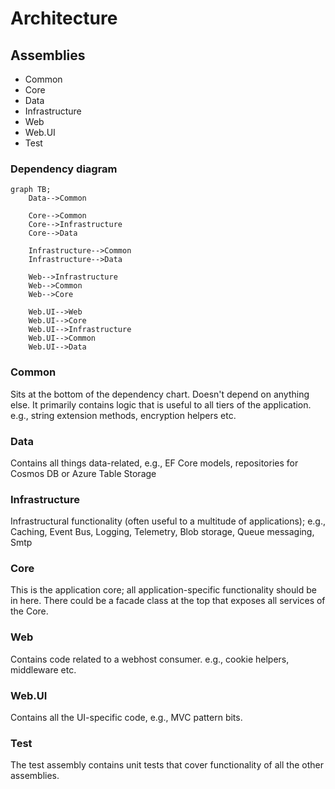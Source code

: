 
# Architecture

## Assemblies

- Common
- Core
- Data
- Infrastructure
- Web
- Web.UI
- Test


### Dependency diagram

```mermaid
graph TB;
    Data-->Common
    
    Core-->Common
    Core-->Infrastructure
    Core-->Data
    
    Infrastructure-->Common
    Infrastructure-->Data
    
    Web-->Infrastructure
    Web-->Common
    Web-->Core
    
    Web.UI-->Web
    Web.UI-->Core
    Web.UI-->Infrastructure
    Web.UI-->Common
    Web.UI-->Data
```

### Common
Sits at the bottom of the dependency chart.  Doesn't depend on anything else.  It primarily contains logic that is useful to all tiers of the application.  e.g., string extension methods, encryption helpers etc.

### Data
Contains all things data-related, e.g., EF Core models, repositories for Cosmos DB or Azure Table Storage

### Infrastructure
Infrastructural functionality (often useful to a multitude of applications); e.g., Caching, Event Bus, Logging, Telemetry, Blob storage, Queue messaging, Smtp

### Core
This is the application core; all application-specific functionality should be in here. There could be a facade class at the top that exposes all services of the Core.

### Web
Contains code related to a webhost consumer.  e.g., cookie helpers, middleware etc.

### Web.UI
Contains all the UI-specific code, e.g., MVC pattern bits.  

### Test
The test assembly contains unit tests that cover functionality of all the other assemblies.